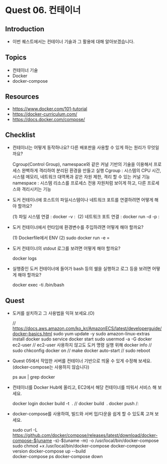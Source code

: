 # Quest 06. 컨테이너

## Introduction
* 이번 퀘스트에서는 컨테이너 기술과 그 활용에 대해 알아보겠습니다.

## Topics
* 컨테이너 기술
* Docker
* docker-compose

## Resources
* https://www.docker.com/101-tutorial
* https://docker-curriculum.com/
* https://docs.docker.com/compose/

## Checklist
* 컨테이너는 어떻게 동작하나요? 다른 배포판을 사용할 수 있게 하는 원리가 무엇일까요?

    Cgroup(Control Group), namespace와 같은 커널 기반의 기술을 이용해서 프로세스 완벽하게 격리하여 분리된 환경을 만들고 실행
    Cgroup : 시스템의 CPU 시간, 시스템 메모리, 네트워크 대역폭과 같은 자원 제한, 격리 할 수 있는 커널 기능
    namespace : 시스템 리소스를 프로세스 전용 자원처럼 보이게 하고, 다른 프로세스와 격리시키는 기능

* 도커 컨테이너에 호스트의 파일시스템이나 네트워크 포트를 연결하려면 어떻게 해야 할까요?

    (1) 파일 시스템 연결 : docker -v <Host system directory>:<container directory> <image>
    (2) 네트워크 포트 연결 : docker run -d -p <Host Port>:<Container Port> <image>

* 도커 컨테이너에서 런타임에 환경변수를 주입하려면 어떻게 해야 할까요?

    (1) Dockerfile에서 ENV <ENV name> <ENV value>
    (2) sudo docker run -e <ENV name>=<ENV value>

* 도커 컨테이너의 stdout 로그를 보려면 어떻게 해야 할까요?
    
    docker logs <container-id>

* 실행중인 도커 컨테이너에 들어가 bash 등의 쉘을 실행하고 로그 등을 보려면 어떻게 해야 할까요?

    docker exec -ti <docker-image id> /bin/bash

## Quest
* 도커를 설치하고 그 사용법을 익혀 보세요.(O)

    // https://docs.aws.amazon.com/ko_kr/AmazonECS/latest/developerguide/docker-basics.html
    sudo yum update -y
    sudo amazon-linux-extras install docker
    sudo service docker start
    sudo usermod -a -G docker ec2-user  // ec2-user 사용하지 않고도 도커 명령 실행 위해
    docker info
    // sudo chkconfig docker on    // make docker auto-start
    // sudo reboot

* Quest 05에서 작업한 서버를 컨테이너 기반으로 띄울 수 있게 수정해 보세요. (docker-compose는 사용하지 않습니다)


    ps aux | grep docker

* 컨테이너를 Docker Hub에 올리고, EC2에서 해당 컨테이너를 띄워서 서비스 해 보세요.

    docker login
    docker build -t <image> .   // docker build <image> . 
    docker push <Docker ID>/<Image name>:<tag>

* docker-compose를 사용하여, 빌드와 서버 업/다운을 쉽게 할 수 있도록 고쳐 보세요.

    sudo curl -L https://github.com/docker/compose/releases/latest/download/docker-compose-$(uname -s)-$(uname -m) -o /usr/local/bin/docker-compose
    sudo chmod +x /usr/local/bin/docker-compose
    docker-compose version
    docker-compose up --build  
    docker-compose ps
    docker-compose down
